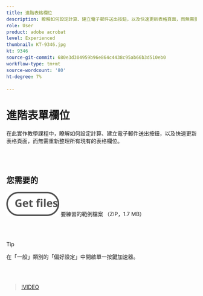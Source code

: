 ```yaml
---
title: 進階表格欄位
description: 瞭解如何設定計算、建立電子郵件送出按鈕，以及快速更新表格頁面，而無需重新整理所有現有的表格欄位
role: User
product: adobe acrobat
level: Experienced
thumbnail: KT-9346.jpg
kt: 9346
source-git-commit: 680e3d304959b96e864c4438c95ab66b3d510eb0
workflow-type: tm+mt
source-wordcount: '80'
ht-degree: 7%

---
```


# 進階表單欄位

在此實作教學課程中，瞭解如何設定計算、建立電子郵件送出按鈕，以及快速更新表格頁面，而無需重新整理所有現有的表格欄位。

<br> 

## 您需要的

[![取得檔案 ](../assets/Getfiles.svg)](../assets/ProjectEstimate.zip)
要練習的範例檔案 （ZIP，1.7 MB）

<br> 

>[!TIP]
>
>在「一般」類別的「偏好設定」中開啟單一按鍵加速器。

<br> 

>[!VIDEO](https://video.tv.adobe.com/v/340379?hidetitle=true)
